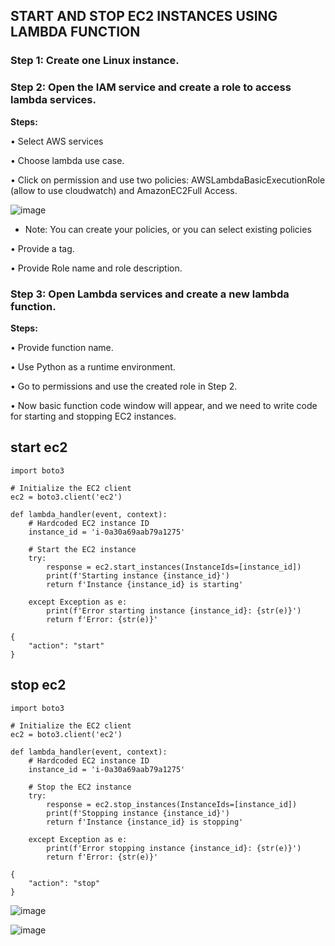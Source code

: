 ## START AND STOP EC2 INSTANCES USING LAMBDA FUNCTION

### Step 1: Create one Linux instance. 
### Step 2: Open the IAM service and create a role to access lambda services. 
**Steps:**

• Select AWS services 

• Choose lambda use case. 

• Click on permission and use two policies: AWSLambdaBasicExecutionRole (allow to use cloudwatch) and AmazonEC2Full Access. 

![image](https://github.com/user-attachments/assets/dfc824ac-8ff3-4a1a-af9c-5965522cbd98)



   - Note: You can create your policies, or you can select existing policies
 
• Provide a tag.

• Provide Role name and role description. 

### Step 3: Open Lambda services and create a new lambda function. 

**Steps:**

• Provide function name. 

• Use Python as a runtime environment. 

• Go to permissions and use the created role in Step 2. 

• Now basic function code window will appear, and we need to write code for starting and stopping EC2 instances. 
 

## start ec2
````
import boto3

# Initialize the EC2 client
ec2 = boto3.client('ec2')

def lambda_handler(event, context):
    # Hardcoded EC2 instance ID
    instance_id = 'i-0a30a69aab79a1275'
    
    # Start the EC2 instance
    try:
        response = ec2.start_instances(InstanceIds=[instance_id])
        print(f'Starting instance {instance_id}')
        return f'Instance {instance_id} is starting'
    
    except Exception as e:
        print(f'Error starting instance {instance_id}: {str(e)}')
        return f'Error: {str(e)}'
````

````
{
    "action": "start"
}
````

## stop ec2
````
import boto3

# Initialize the EC2 client
ec2 = boto3.client('ec2')

def lambda_handler(event, context):
    # Hardcoded EC2 instance ID
    instance_id = 'i-0a30a69aab79a1275'
    
    # Stop the EC2 instance
    try:
        response = ec2.stop_instances(InstanceIds=[instance_id])
        print(f'Stopping instance {instance_id}')
        return f'Instance {instance_id} is stopping'
    
    except Exception as e:
        print(f'Error stopping instance {instance_id}: {str(e)}')
        return f'Error: {str(e)}'

````
````
{
    "action": "stop"
}
````

![image](https://github.com/user-attachments/assets/7f126e21-c83b-452d-a810-3a6470ce5102)



![image](https://github.com/user-attachments/assets/596e1207-fe0b-4dfb-8538-719c565a329c)
